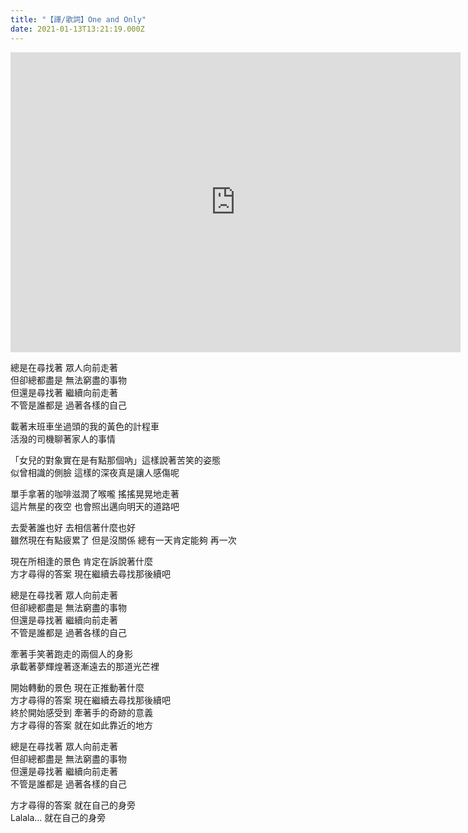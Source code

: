 ```yaml
---
title: "【譯/歌詞】One and Only"
date: 2021-01-13T13:21:19.000Z
---
```


<iframe width="720" height="480" src="https://www.youtube.com/embed/_pBuR-q1Vmc" frameborder="0" allow="accelerometer; autoplay; clipboard-write; encrypted-media; gyroscope; picture-in-picture" allowfullscreen></iframe>

總是在尋找著 眾人向前走著
<br>但卻總都盡是 無法窮盡的事物
<br>但還是尋找著 繼續向前走著
<br>不管是誰都是 過著各樣的自己

載著末班車坐過頭的我的黃色的計程車
<br>活潑的司機聊著家人的事情

「女兒的對象實在是有點那個吶」這樣說著苦笑的姿態
<br>似曾相識的側臉 這樣的深夜真是讓人感傷呢

單手拿著的咖啡滋潤了喉嚨 搖搖晃晃地走著
<br>這片無星的夜空 也會照出邁向明天的道路吧

去愛著誰也好 去相信著什麼也好
<br>雖然現在有點疲累了 但是沒關係 總有一天肯定能夠 再一次

現在所相逢的景色 肯定在訴說著什麼
<br>方才尋得的答案 現在繼續去尋找那後續吧

總是在尋找著 眾人向前走著
<br>但卻總都盡是 無法窮盡的事物
<br>但還是尋找著 繼續向前走著
<br>不管是誰都是 過著各樣的自己

牽著手笑著跑走的兩個人的身影
<br>承載著夢輝煌著逐漸遠去的那道光芒裡

開始轉動的景色 現在正推動著什麼
<br>方才尋得的答案 現在繼續去尋找那後續吧
<br>終於開始感受到 牽著手的奇跡的意義
<br>方才尋得的答案 就在如此靠近的地方

總是在尋找著 眾人向前走著
<br>但卻總都盡是 無法窮盡的事物
<br>但還是尋找著 繼續向前走著
<br>不管是誰都是 過著各樣的自己

方才尋得的答案 就在自己的身旁
<br>Lalala… 就在自己的身旁
